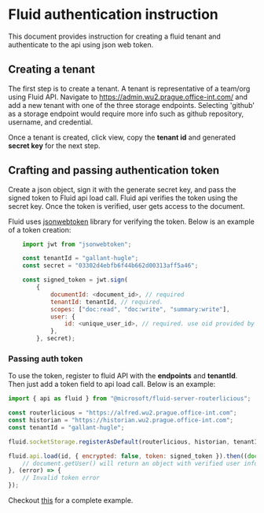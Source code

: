 # Fluid authentication instruction
This document provides instruction for creating a fluid tenant and authenticate to the api using json web token.

## Creating a tenant
The first step is to create a tenant. A tenant is representative of a team/org using Fluid API. Navigate to https://admin.wu2.prague.office-int.com/ and add a new tenant with one of the three storage endpoints. Selecting 'github' as a storage endpoint would require more info such as github repository, username, and credential.

Once a tenant is created, click view, copy the **tenant id** and generated **secret key** for the next step.

## Crafting and passing authentication token
Create a json object, sign it with the generate secret key, and pass the signed token to Fluid api load call. Fluid api verifies the token using the secret key. Once the token is verified, user gets access to the document.

Fluid uses [jsonwebtoken](https://www.npmjs.com/package/jsonwebtoken) library for verifying the token. Below is an example of a token creation:

```javascript
    import jwt from "jsonwebtoken";

    const tenantId = "gallant-hugle";
    const secret = "03302d4ebfb6f44b662d00313aff5a46";

    const signed_token = jwt.sign(
        {
            documentId: <document_id>, // required
            tenantId: tenantId, // required.
            scopes: ["doc:read", "doc:write", "summary:write"],
            user: {
                id: <unique_user_id>, // required. use oid provided by AAD auth.
            },
        }, secret);
```

### Passing auth token
To use the token, register to fluid API with the **endpoints** and **tenantId**. Then just add a token field to api load call. Below is an example:
```javascript
import { api as fluid } from "@microsoft/fluid-server-routerlicious";

const routerlicious = "https://alfred.wu2.prague.office-int.com";
const historian = "https://historian.wu2.prague.office-int.com";
const tenantId = "gallant-hugle";

fluid.socketStorage.registerAsDefault(routerlicious, historian, tenantId);

fluid.api.load(id, { encrypted: false, token: signed_token }).then((document) => {
    // document.getUser() will return an object with verified user information.
}, (error) => {
    // Invalid token error
});
```

Checkout [this](https://github.com/Microsoft/FluidFramework/blob/master/doc/api/examples/sequence/src/index.ts) for a complete example.
